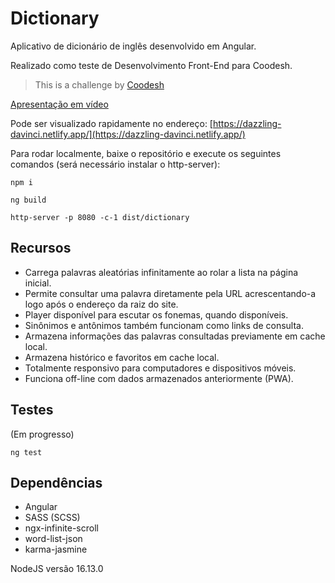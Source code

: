 # Dictionary

Aplicativo de dicionário de inglês desenvolvido em Angular.

Realizado como teste de Desenvolvimento Front-End para Coodesh.

>  This is a challenge by [Coodesh](https://coodesh.com/)

[Apresentação em vídeo](https://www.loom.com/share/c2e112fc6cb8476fae382192b2330b88)

Pode ser visualizado rapidamente no endereço: [https://dazzling-davinci.netlify.app/](https://dazzling-davinci.netlify.app/)

Para rodar localmente, baixe o repositório e execute os seguintes comandos (será necessário instalar o http-server):

```
npm i

ng build

http-server -p 8080 -c-1 dist/dictionary
```

## Recursos

- Carrega palavras aleatórias infinitamente ao rolar a lista na página inicial.
- Permite consultar uma palavra diretamente pela URL acrescentando-a logo após o endereço da raiz do site.
- Player disponível para escutar os fonemas, quando disponíveis.
- Sinônimos e antônimos também funcionam como links de consulta.  
- Armazena informações das palavras consultadas previamente em cache local.
- Armazena histórico e favoritos em cache local.
- Totalmente responsivo para computadores e dispositivos móveis.
- Funciona off-line com dados armazenados anteriormente (PWA).

## Testes

(Em progresso)

```
ng test
```

## Dependências

- Angular
- SASS (SCSS)
- ngx-infinite-scroll
- word-list-json
- karma-jasmine

NodeJS versão 16.13.0
